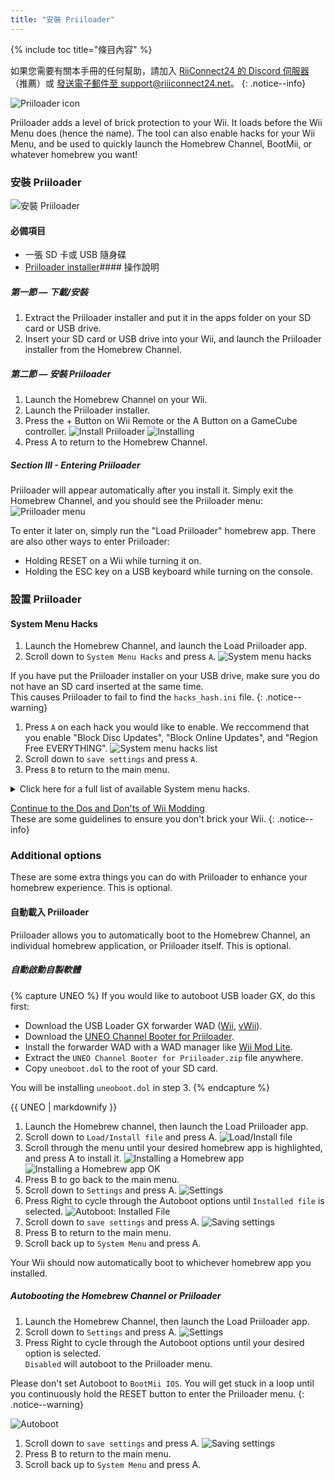 ```yaml
---
title: "安裝 Priiloader"
---
```


{% include toc title="條目內容" %}

如果您需要有關本手冊的任何幫助，請加入 [RiiConnect24 的 Discord 伺服器](https://discord.gg/rc24)（推薦）或 [發送電子郵件至 support@riiiconnect24.net](mailto:support@riiiconnect24.net)。
{: .notice--info}

![Priiloader icon](/images/Priiloader/icon.png)

Priiloader adds a level of brick protection to your Wii. It loads before the Wii Menu does (hence the name). The tool can also enable hacks for your Wii Menu, and be used to quickly launch the Homebrew Channel, BootMii, or whatever homebrew you want!

### 安裝 Priiloader

![安裝 Priiloader](/images/Priiloader/priiloader.jpg)

<!-- {% capture notice-vwii-priiloader %}
Priiloader 0.10.0 introduces vWii support! <br>
There are some important things to take note of:
- To fix the timestamp issues (FORE000006, wrong News Channel update time), you will need to [generate a timestamp fix hack](https://garyodernichts.github.io/priiloader-patch-gen/). More info on the page.
- Installing a theme after installing Priiloader **will brick your vWii.**

And some things to enhance your vWii experience:
- [Priiloader Wii U Forwarder](https://github.com/DacoTaco/priiloader/releases/download/0.10.0-RC3/PriiloaderWiiUForwarder.wuhb) to load Priiloader straight from the Wii U Menu. **This only works on Aroma.**
- [evWii Aroma Plugin](https://github.com/GaryOderNichts/evwii/releases) to enhance some extra features for vWii. The features are listed [here](https://github.com/GaryOderNichts/evwii#features).
{% endcapture %}

<div class="notice--success" markdown="1">{{ notice-vwii-priiloader }} </div> -->

#### 必備項目

- 一張 SD 卡或 USB 隨身碟
- [Priiloader installer](https://github.com/DacoTaco/priiloader/releases/download/0.9.1/Priiloader_v0_9_1.zip)<!-- - \[LoadPriiloader\](https://hbb1.oscwii.org/hbb/LoadPriiloader/LoadPriiloader.zip) -->#### 操作說明

##### 第一節 — 下載/安裝

1. Extract the Priiloader installer and put it in the apps folder on your SD card or USB drive.
2. Insert your SD card or USB drive into your Wii, and launch the Priiloader installer from the Homebrew Channel.

##### 第二節 — 安裝 Priiloader

1. Launch the Homebrew Channel on your Wii.
1. Launch the Priiloader installer.
1. Press the + Button on Wii Remote or the A Button on a GameCube controller. ![Install Priiloader](/images/Priiloader/installer.png) ![Installing](/images/Priiloader/installing.png)
1. Press A to return to the Homebrew Channel.

##### Section III - Entering Priiloader

Priiloader will appear automatically after you install it. Simply exit the Homebrew Channel, and you should see the Priiloader menu: ![Priiloader menu](/images/Priiloader/menu.png)

To enter it later on, simply run the "Load Priiloader" homebrew app. There are also other ways to enter Priiloader:

- Holding RESET on a Wii while turning it on.
- Holding the ESC key on a USB keyboard while turning on the console.

### 設置 Priiloader

#### System Menu Hacks

1. Launch the Homebrew Channel, and launch the Load Priiloader app.
1. Scroll down to `System Menu Hacks` and press `A`. ![System menu hacks](/images/Priiloader/menu_hacks.png)

If you have put the Priiloader installer on your USB drive, make sure you do not have an SD card inserted at the same time. <br> This causes Priiloader to fail to find the `hacks_hash.ini` file.
{: .notice--warning}

1. Press `A` on each hack you would like to enable. We reccommend that you enable "Block Disc Updates", "Block Online Updates", and "Region Free EVERYTHING". ![System menu hacks list](/images/Priiloader/system_menu_hacks.png)
1. Scroll down to `save settings` and press `A`.
1. Press `B` to return to the main menu.

<details id="system-menu-hacks-list" class="notice--info" markdown="1">
<summary><a>Click here for a full list of available System menu hacks.</a></summary>

| Hack                                      | Description                                                                                                                                                                           |
| ----------------------------------------- | ------------------------------------------------------------------------------------------------------------------------------------------------------------------------------------- |
| Block Disc Updates                        | 關閉某些遊戲中包含的『Wii System Update』提示，此提示迫使您遊玩該遊戲前更新系統。                                                                                                                                     |
| Block Online Updates                      | 關閉 Wii 的系統更新。 啟用後若嘗試更新則會導致 32007 錯誤訊息。                                                                                                                                                |
| Auto-Press A at Health Screen             | 於主機初始的『健康與安全』提示下，自動按下 A 按鈕。                                                                                                                                                           |
| Replace Health Screen with Backmenu       | Changes the "Health and Safety" screen to the animation played when returning to the Wii Menu.                                                                                        |
| Move Disc Channel                         | 允許您於 Wii 主選單中自由移動光碟頻道。 否則它通常位於第一頁的左上角。                                                                                                                                                |
| Wiimmfi Patch v4                          | Automatically patches all games you run from the Disc Channel for use with Wiimmfi.                                                                                                   |
| 480p graphics fix in system menu          | Fixes a small issue with 480p on the Wii Menu.                                                                                                                                        |
| Remove NoCopy Save File Protection        | Allows you to copy normally disallowed save files to your SD card from Data Management                                                                                                |
| Region Free EVERYTHING                    | Disables region locking for any Wii application, including downloaded ones.                                                                                                           |
| ~~No System Menu Sounds AT ALL~~          | ~~Disables all the Wii Menu sound effects.~~ Currently broken.                                                                                                                        |
| No System Menu Background Music           | Disables the Wii Menu background music.                                                                                                                                               |
| Re-Enable Bannerbomb v2                   | Enables the "Bannerbomb" exploit on the latest Wii version. Not needed when the Homebrew Channel is already installed.                                                                |
| OSReport to UsbGecko(slot B)              | Sends Wii Menu logs to a debugging device in memory card slot B.                                                                                                                      |
| OSReport to UsbGecko(GeckoOS,B)           | Sends Wii Menu logs to a debugging device in memory card slot B, if the Wii Menu is launched by Gecko OS.                                                                             |
| Force boot into Data Management           | Immediately loads the Wii menu into Data Management.                                                                                                                                  |
| Force Standard Recovery Mode              | Automatically launches the console in recovery mode. Used to launch recovery discs, letting users unbrick their Wii systems.                                                          |
| Remove Diagnostic Disc Check              | Removes a check in the Wii to see if an inserted game matches the title ID of the "Wii Startup Disc".                                                                                 |
| No-Delete HAXX,JODI,DVDX,DISC,DISK,RZDx   | Re-enable channels with these title IDs (originally blocked in system updates due to them being exploits).                                                                            |
| Force Disc Games to run under IOS249      | Make discs use cIOS 249 as the game's IOS. While it cannot allow playing of burned games on its own, it is needed to play burned discs. (Can give you Error 002 on a non-burned game) |
| Remove Deflicker                          | Removes the deflicker filter and makes the Wii Menu appear clearer.                                                                                                                   |
| Block Disc Autoboot                       | This prevents the Wii from instantly launching discs with title IDs starting with 0 or 1 (0x30, 0x31).                                                                                |
| Allow TitleID RAAE, 408x, 410x            | Allows the Wii Menu to read the discs with the title IDs RAAE (Wii Startup Disc), 408x and 410x (Wii Backup Disc)                                                                     |
| Remove IOS16 Disc Error                   | Allows the Wii Menu to launch discs (this is only the Wii Backup Disc) that use IOS16.                                                                                                |
| Mark Network Connection as Tested         | Enables the `Use This Connection` button in the Internet connection settings, regardless of the results of the last connection test.                                                  |
| Always enable WiiConnect24 for vWii       | Enables WiiConnect24 & Standby Connection every time the Wii menu starts. **Requires a reboot after enabling.**                                                                       |
| Create message via Calendar button (vWii) | Clicking on the Calendar button opens the Create Message menu instead of the Calendar, allowing the user to create Memos, send messages to, and register Wii friends.                 |

</details>

[Continue to the Dos and Don'ts of Wii Modding](dosanddonts)<br> These are some guidelines to ensure you don't brick your Wii.
{: .notice--info}

### Additional options

These are some extra things you can do with Priiloader to enhance your homebrew experience. This is optional.

#### 自動載入 Priiloader

Priiloader allows you to automatically boot to the Homebrew Channel, an individual homebrew application, or Priiloader itself. This is optional.

##### 自動啟動自製軟體

{% capture UNEO %}
If you would like to autoboot USB loader GX, do this first:

- Download the USB Loader GX forwarder WAD ([Wii](https://sourceforge.net/projects/usbloadergx/files/Releases/Forwarders/USB%20Loader%20GX-UNEO_Forwarder_5_1_AHBPROT.wad), [vWii](https://sourceforge.net/projects/usbloadergx/files/Releases/Forwarders/USB%20Loader%20GX-UNEO_Forwarder_5_1_AHBPROT_vWii%20%28Fix%29.wad)).
- Download the [UNEO Channel Booter for Priiloader](https://sourceforge.net/projects/usbloadergx/files/Releases/Forwarders%20dols/UNEO%20Channel%20Booter%20for%20Priiloader.zip/download).
- Install the forwarder WAD with a WAD manager like [Wii Mod Lite](wiimodlite).
- Extract the `UNEO Channel Booter for Priiloader.zip` file anywhere.
- Copy `uneoboot.dol` to the root of your SD card.

You will be installing `uneoboot.dol` in step 3.
{% endcapture %}

<div class="notice--warning"> {{ UNEO | markdownify }} </div>

1. Launch the Homebrew channel, then launch the Load Priiloader app.
1. Scroll down to `Load/Install file` and press A. ![Load/Install file](/images/Priiloader/menu_install_file.png)
1. Scroll through the menu until your desired homebrew app is highlighted, and press A to install it. ![Installing a Homebrew app](/images/Priiloader/installing_file.png) ![Installing a Homebrew app OK](/images/Priiloader/installing_file_ok.png)
1. Press B to go back to the main menu.
1. Scroll down to `Settings` and press A. ![Settings](/images/Priiloader/menu_settings.png)
1. Press Right to cycle through the Autoboot options until `Installed file` is selected. ![Autoboot: Installed File](/images/Priiloader/autoboot_installed_file.png)
1. Scroll down to `save settings` and press A. ![Saving settings](/images/Priiloader/settings_save.png)
1. Press B to return to the main menu.
1. Scroll back up to `System Menu` and press A.

Your Wii should now automatically boot to whichever homebrew app you installed.

##### Autobooting the Homebrew Channel or Priiloader

1. Launch the Homebrew Channel, then launch the Load Priiloader app.
1. Scroll down to `Settings` and press A. ![Settings](/images/Priiloader/menu_settings.png)
1. Press Right to cycle through the Autoboot options until your desired option is selected. <br> `Disabled` will autoboot to the Priiloader menu.

Please don't set Autoboot to `BootMii IOS`. You will get stuck in a loop until you continuously hold the RESET button to enter the Priiloader menu.
{: .notice--warning}

![Autoboot](/images/Priiloader/autoboot_disabled.png)

1. Scroll down to `save settings` and press A. ![Saving settings](/images/Priiloader/settings_save.png)
1. Press B to return to the main menu.
1. Scroll back up to `System Menu` and press A.
